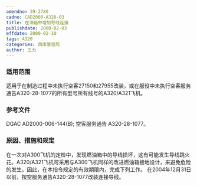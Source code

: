 ```yaml
---
amendno: 39-2780
cadno: CAD2000-A320-03
title: 在油箱中增加导线连接
publishdate: 2000-02-03
effdate: 2000-02-10
tags: A320
categories: 西南管理局
author: 王力
---
```


### 适用范围 
适用于在制造过程中未执行空客27150和27955改装，或在服役中未执行空客服务通告A320-28-1077的所有型号所有线号的A320/A321飞机。

<!--more-->
### 参考文件
DGAC AD2000-006-144(B);
空客服务通告 A320-28-1077。

### 原因、措施和规定 
在一次对A300飞机的定检中，发现燃油箱中的导线损坏，这有可能发生导线跳火花。A320/A321飞机可采用与A300飞机同样的改进燃油箱接地设计，来避免危险的发生。因此，在本指令规定的有效期限内，完成下列工作。 
在2004年12月31日以前，按空服务通告A320-28-1077改装连接导线。

